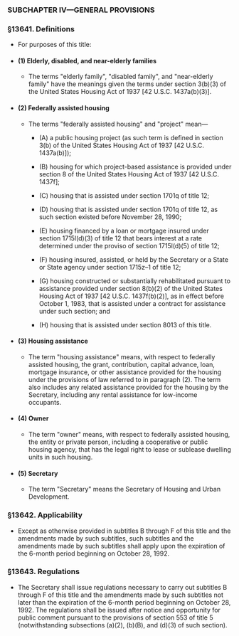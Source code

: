 ### SUBCHAPTER IV—GENERAL PROVISIONS

### §13641. Definitions
* For purposes of this title:

* #### (1) Elderly, disabled, and near-elderly families
  * The terms "elderly family", "disabled family", and "near-elderly family" have the meanings given the terms under section 3(b)(3) of the United States Housing Act of 1937 [42 U.S.C. 1437a(b)(3)].

* #### (2) Federally assisted housing
  * The terms "federally assisted housing" and "project" mean—

    * (A) a public housing project (as such term is defined in section 3(b) of the United States Housing Act of 1937 [42 U.S.C. 1437a(b)]);

    * (B) housing for which project-based assistance is provided under section 8 of the United States Housing Act of 1937 [42 U.S.C. 1437f];

    * (C) housing that is assisted under section 1701q of title 12;

    * (D) housing that is assisted under section 1701q of title 12, as such section existed before November 28, 1990;

    * (E) housing financed by a loan or mortgage insured under section 1715l(d)(3) of title 12 that bears interest at a rate determined under the proviso of section 1715l(d)(5) of title 12;

    * (F) housing insured, assisted, or held by the Secretary or a State or State agency under section 1715z–1 of title 12;

    * (G) housing constructed or substantially rehabilitated pursuant to assistance provided under section 8(b)(2) of the United States Housing Act of 1937 [42 U.S.C. 1437f(b)(2)], as in effect before October 1, 1983, that is assisted under a contract for assistance under such section; and

    * (H) housing that is assisted under section 8013 of this title.

* #### (3) Housing assistance
  * The term "housing assistance" means, with respect to federally assisted housing, the grant, contribution, capital advance, loan, mortgage insurance, or other assistance provided for the housing under the provisions of law referred to in paragraph (2). The term also includes any related assistance provided for the housing by the Secretary, including any rental assistance for low-income occupants.

* #### (4) Owner
  * The term "owner" means, with respect to federally assisted housing, the entity or private person, including a cooperative or public housing agency, that has the legal right to lease or sublease dwelling units in such housing.

* #### (5) Secretary
  * The term "Secretary" means the Secretary of Housing and Urban Development.

### §13642. Applicability
* Except as otherwise provided in subtitles B through F of this title and the amendments made by such subtitles, such subtitles and the amendments made by such subtitles shall apply upon the expiration of the 6-month period beginning on October 28, 1992.

### §13643. Regulations
* The Secretary shall issue regulations necessary to carry out subtitles B through F of this title and the amendments made by such subtitles not later than the expiration of the 6-month period beginning on October 28, 1992. The regulations shall be issued after notice and opportunity for public comment pursuant to the provisions of section 553 of title 5 (notwithstanding subsections (a)(2), (b)(B), and (d)(3) of such section).